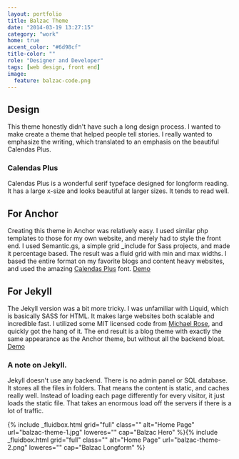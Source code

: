 ```yaml
---
layout: portfolio
title: Balzac Theme
date: "2014-03-19 13:27:15"
category: "work"
home: true
accent_color: "#6d98cf"
title-color: ""
role: "Designer and Developer"
tags: [web design, front end]
image:
  feature: balzac-code.png
---
```


## Design
This theme honestly didn't have such a long design process. I wanted to make create a theme that helped people tell stories. I really wanted to emphasize the writing, which translated to an emphasis on the beautiful Calendas Plus. 

### Calendas Plus
Calendas Plus is a wonderful serif typeface designed for longform reading. It has a large x-size and looks beautiful at larger sizes. It tends to read well. 

## For Anchor
Creating this theme in Anchor was relatively easy. I used similar php templates to those for my own website, and merely had to style the front end. I used Semantic.gs, a simple grid _include for Sass projects, and made it percentage based. The result was a fluid grid with min and max widths. I based the entire format on my favorite blogs and content heavy websites, and used the amazing [Calendas Plus](http://www.calendasplus.com/) font. 
<a href="http://gtat.me/balzac" target="_blank">Demo</a>

## For Jekyll
The Jekyll version was a bit more tricky. I was unfamiliar with Liquid, which is basically SASS for HTML. It makes large websites both scalable and incredible fast. I utilized some MIT licensed code from [Michael Rose](http://mademistakes.com/), and  quickly got the hang of it. The end result is a blog theme with exactly the same appearance as the Anchor theme, but without all the backend bloat.
<a href="http://jekyll.gtat.me/" target="_blank">Demo</a>
 

### A note on Jekyll.
Jekyll doesn't use any backend. There is no admin panel or SQL database. It stores all the files in folders. That means the content is static, and caches really well. Instead of loading each page differently for every visitor, it just loads the static file. That takes an enormous load off the servers if there is a lot of traffic.   

<div>
{% include _fluidbox.html grid="full" class="" alt="Home Page" url="balzac-theme-1.jpg" loweres="" cap="Balzac Hero" %}{% include _fluidbox.html grid="full" class="" alt="Home Page" url="balzac-theme-2.png" loweres="" cap="Balzac Longform" %}
</div>
